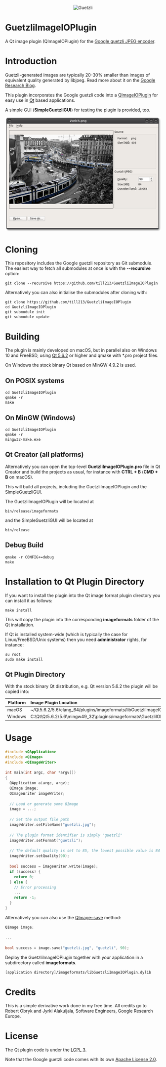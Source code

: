 <p align="center"><img src="https://cloud.githubusercontent.com/assets/203457/24553916/1f3f88b6-162c-11e7-990a-731b2560f15c.png" alt="Guetzli" width="64"></p>

# GuetzliImageIOPlugin

A Qt image plugin (QImageIOPlugin) for the [Google guetzli JPEG encoder](https://github.com/google/guetzli).

# Introduction

Guetzli-generated images are typically 20-30% smaller than images of equivalent quality generated by libjpeg.
Read more about it on the [Google Research Blog](https://research.googleblog.com/2017/03/announcing-guetzli-new-open-source-jpeg.html?m=1).

This plugin incorporates the Google guetzli code into a [QImageIOPlugin](http://doc.qt.io/qt-5/qimageioplugin.html)
for easy use in [Qt](https://www.qt.io/) based applications.

A simple GUI (__SimpleGuetzliGUI__) for testing the plugin is provided, too.

![Simple GuetzliGUI](https://github.com/till213/GuetzliImageIOPlugin/raw/master/doc/img/simpleguetzligui.png "Simple GuetzliGUI on FreeBSD")

# Cloning

This repository includes the Google guetzli repository as Git submodule. The easiest way to fetch all submodules
at once is with the __--recursive__ option:

```
git clone --recursive https://github.com/till213/GuetzliImageIOPlugin
```

Alternatively you can also initialise the submodules after cloning with:

```
git clone https://github.com/till213/GuetzliImageIOPlugin
cd GuetzliImageIOPlugin
git submodule init
git submodule update
```

# Building

The plugin is mainly developed on macOS, but in parallel also on Windows 10 and FreeBSD, using
[Qt 5.6.2](https://www.qt.io/download/) or higher and qmake with *.pro project files.

On Windows the stock binary Qt based on MinGW 4.9.2 is used.

## On POSIX systems

```
cd GuetzliImageIOPlugin
qmake -r
make
```

## On MinGW (Windows)

```
cd GuetzliImageIOPlugin
qmake -r
mingw32-make.exe
```

## Qt Creator (all platforms)

Alternatively you can open the top-level __GuetzliImageIOPlugin.pro__ file in Qt Creator
and build the projects as usual, for instance with __CTRL + B__ (__CMD + B__ on macOS).

This will build all projects, including the GuetzliImageIOPlugin and the SimpleGuetzliGUI.

The GuetzliImageIOPlugin will be located at

```
bin/release/imageformats
```

and the SimpleGuetzliGUI will be located at

```
bin/release
```

## Debug Build

```
qmake -r CONFIG+=debug
make
```

# Installation to Qt Plugin Directory

If you want to install the plugin into the Qt image format plugin directory you can install it as follows:

```
make install
```

This will copy the plugin into the corresponding __imageformats__ folder of the Qt installation.

If Qt is installed system-wide (which is typically the case for Linux/FreeBSD/Unix systems) then
you need __administrator__ rights, for instance:

```
su root
sudo make install
```

## Qt Plugin Directory

With the stock binary Qt distribution, e.g. Qt version 5.6.2 the plugin will be copied into:

Platform    | Image Plugin Location |
----------- | :-------------------- |
macOS       | ~/Qt5.6.2/5.6/clang_64/plugins/imageformats/libGuetzliImageIOPlugin.dylib
Windows     | C:\Qt\Qt5.6.2\5.6\mingw49_32\plugins\imageformats\GuetzliIOPlugin.dll

# Usage

```C++
#include <QApplication>
#include <QImage>
#include <QImageWriter>

int main(int argc, char *argv[])
{
  QApplication a(argc, argv);
  QImage image;
  QImageWriter imageWriter;

  // Load or generate some QImage
  image = ...;

  // Set the output file path
  imageWriter.setFileName("guetzli.jpg");

  // The plugin format identifier is simply "guetzli"
  imageWriter.setFormat("guetzli");

  // The default quality is set to 85, the lowest possible value is 84
  imageWriter.setQuality(90);

  bool success = imageWriter.write(image);
  if (success) {
    return 0;
  } else {
    // Error processing
    ...
    return -1;
  }
}
```

Alternatively you can also use the [QImage::save](http://doc.qt.io/qt-5/qimage.html#save) method:

```C++
QImage image;

...

bool success = image.save("guetzli.jpg", "guetzli", 90);
```

Deploy the GuetzliImageIOPlugin together with your application in a subdirectory called __imageformats__.

```
[application directory]/imageformats/libGuetzliImageIOPlugin.dylib
```

# Credits

This is a simple derivative work done in my free time. All credits go to Robert Obryk and Jyrki Alakuijala, Software Engineers, Google Research Europe.

# License

The Qt plugin code is under the [LGPL 3](LICENSE).

Note that the Google guetzli code comes with its own [Apache License 2.0](https://github.com/google/guetzli/blob/master/LICENSE).



